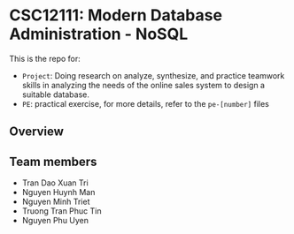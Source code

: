 # CSC12111: Modern Database Administration - NoSQL

This is the repo for:
- `Project`: Doing research on analyze, synthesize, and practice teamwork skills in analyzing the needs of the online sales system to design a suitable database.
- `PE`: practical exercise, for more details, refer to the `pe-[number]` files

## Overview


## Team members
- Tran Dao Xuan Tri
- Nguyen Huynh Man
- Nguyen Minh Triet
- Truong Tran Phuc Tin
- Nguyen Phu Uyen
